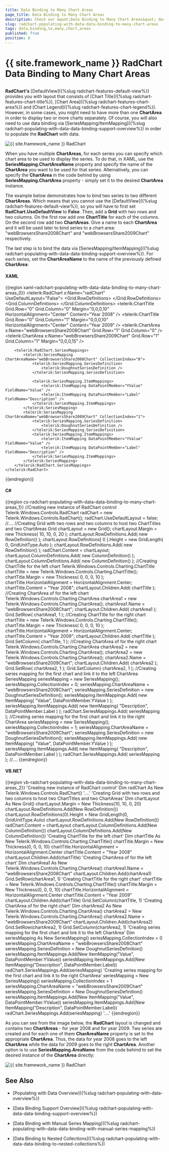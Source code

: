 ```yaml
---
title: Data Binding to Many Chart Areas
page_title: Data Binding to Many Chart Areas
description: Check our &quot;Data Binding to Many Chart Areas&quot; documentation article for the RadChart {{ site.framework_name }} control.
slug: radchart-populating-with-data-data-binding-to-many-chart-areas
tags: data,binding,to,many,chart,areas
published: True
position: 8
---
```


# {{ site.framework_name }} RadChart Data Binding to Many Chart Areas



## 

__RadChart's__ [DefaultView]({%slug radchart-features-default-view%}) provides you with layout that consists of [Chart Title]({%slug radchart-features-chart-title%}), [Chart Area]({%slug radchart-features-chart-area%}) and [Chart Legend]({%slug radchart-features-chart-legend%}). However, in some cases, you might need to have more than one __ChartArea__ in order to display two or more charts separately. Of course, you will also need to use data binding via [SeriesMapping/ItemMapping]({%slug radchart-populating-with-data-data-binding-support-overview%}) in order to populate the __RadChart__ with data.

![{{ site.framework_name }} RadChart  ](images/RadChart_PopulatingWithData_ManyChartAreas_10.png)

When you have multiple __ChartAreas__, for each series you can specify which chart area to be used to display the series. To do that, in XAML, use the __SeriesMapping.ChartAreaName__ property and specify the name of the __ChartArea__ you want to be used for that series. Alternatively, you can specify the __ChartArea__ in the code behind by using __SeriesMapping.ChartArea__ property - simply set it to the desired __ChartArea__ instance.

The example below demonstrates how to bind two series to two different __ChartAreas__. Which means that you cannot use the [DefaultView]({%slug radchart-features-default-view%}), so you will have to first set __RadChart.UseDefaultView__ to __False__. Then, add a __Grid__ with two rows and two columns. On the first row add one __ChartTitle__ for each of the columns. On the second row add two __ChartAreas__. Give a name to each __ChartArea__ and it will be used later to bind series to a chart area: "webBrowsersShare2008Chart" and "webBrowsersShare2009Chart" respectively.

The last step is to bind the data via [SeriesMapping/ItemMapping]({%slug radchart-populating-with-data-data-binding-support-overview%}). For each series, set the __ChartAreaName__ to the name of the previously defined __ChartArea__:

#### __XAML__

{{region xaml-radchart-populating-with-data-data-binding-to-many-chart-areas_0}}
	<telerik:RadChart x:Name="radChart" UseDefaultLayout="False">
	    <Grid Margin="10,10,0,20">
	        <Grid.RowDefinitions>
	            <RowDefinition Height="Auto" />
	            <RowDefinition Height="*" />
	        </Grid.RowDefinitions>
	        <Grid.ColumnDefinitions>
	            <ColumnDefinition Width="*" />
	            <ColumnDefinition Width="*" />
	        </Grid.ColumnDefinitions>
	        <telerik:ChartTitle Grid.Row="0" Grid.Column="0"
	                            Margin="0,0,0,10" HorizontalAlignment="Center"
	                            Content="Year 2008" />
	        <telerik:ChartTitle Grid.Row="0" Grid.Column="1"
	                            Margin="0,0,0,10" HorizontalAlignment="Center"
	                            Content="Year 2009" />
	        <telerik:ChartArea x:Name="webBrowsersShare2008Chart" Grid.Row="1" Grid.Column="0" />
	        <telerik:ChartArea x:Name="webBrowsersShare2009Chart" Grid.Row="1"
	                           Grid.Column="1" Margin="0,0,0,15" />
	    </Grid>
	
	    <telerik:RadChart.SeriesMappings>
	        <telerik:SeriesMapping ChartAreaName="webBrowsersShare2008Chart" CollectionIndex="0">
	            <telerik:SeriesMapping.SeriesDefinition>
	                <telerik:DoughnutSeriesDefinition />
	            </telerik:SeriesMapping.SeriesDefinition>
	
	            <telerik:SeriesMapping.ItemMappings>
	                <telerik:ItemMapping DataPointMember="YValue" FieldName="Value" />
	                <telerik:ItemMapping DataPointMember="Label" FieldName="Description" />
	            </telerik:SeriesMapping.ItemMappings>
	        </telerik:SeriesMapping>
	        <telerik:SeriesMapping ChartAreaName="webBrowsersShare2009Chart" CollectionIndex="1">
	            <telerik:SeriesMapping.SeriesDefinition>
	                <telerik:DoughnutSeriesDefinition />
	            </telerik:SeriesMapping.SeriesDefinition>
	            <telerik:SeriesMapping.ItemMappings>
	                <telerik:ItemMapping DataPointMember="YValue" FieldName="Value" />
	                <telerik:ItemMapping DataPointMember="Label" FieldName="Description" />
	            </telerik:SeriesMapping.ItemMappings>
	        </telerik:SeriesMapping>
	    </telerik:RadChart.SeriesMappings>
	</telerik:RadChart>
{{endregion}}



#### __C#__

{{region cs-radchart-populating-with-data-data-binding-to-many-chart-areas_1}}
	//Creating new instance of RadChart control
	Telerik.Windows.Controls.RadChart radChart = new Telerik.Windows.Controls.RadChart();
	radChart.UseDefaultLayout = false;
	//....
	//Creating Grid with two rows and two columns to host two ChartTitles and two ChartAreas
	Grid chartLayout = new Grid();
	chartLayout.Margin = new Thickness( 10, 10, 0, 20 );
	chartLayout.RowDefinitions.Add( new RowDefinition() );
	chartLayout.RowDefinitions[ 0 ].Height = new GridLength( 0, GridUnitType.Auto );
	chartLayout.RowDefinitions.Add( new RowDefinition() );
	radChart.Content = chartLayout;
	chartLayout.ColumnDefinitions.Add( new ColumnDefinition() );
	chartLayout.ColumnDefinitions.Add( new ColumnDefinition() );
	//Creating ChartTitle for the left chart
	Telerik.Windows.Controls.Charting.ChartTitle chartTitle = new Telerik.Windows.Controls.Charting.ChartTitle();
	chartTitle.Margin = new Thickness( 0, 0, 0, 10 );
	chartTitle.HorizontalAlignment = HorizontalAlignment.Center;
	chartTitle.Content = "Year 2008";
	chartLayout.Children.Add( chartTitle );
	//Creating ChartArea of for the left chart
	Telerik.Windows.Controls.Charting.ChartArea chartArea1 = new Telerik.Windows.Controls.Charting.ChartArea();
	chartArea1.Name = "webBrowsersShare2008Chart";
	chartLayout.Children.Add( chartArea1 );
	Grid.SetRow( chartArea1, 1 );
	//Creating ChartTitle for the right chart
	chartTitle = new Telerik.Windows.Controls.Charting.ChartTitle();
	chartTitle.Margin = new Thickness( 0, 0, 0, 10 );
	chartTitle.HorizontalAlignment = HorizontalAlignment.Center;
	chartTitle.Content = "Year 2009";
	chartLayout.Children.Add( chartTitle );
	Grid.SetColumn( chartTitle, 1 );
	//Creating ChartArea of for the right chart
	Telerik.Windows.Controls.Charting.ChartArea chartArea2 = new Telerik.Windows.Controls.Charting.ChartArea();
	chartArea2 = new Telerik.Windows.Controls.Charting.ChartArea();
	chartArea2.Name = "webBrowsersShare2009Chart";
	chartLayout.Children.Add( chartArea2 );
	Grid.SetRow( chartArea2, 1 );
	Grid.SetColumn( chartArea2, 1 );
	//Creating series mapping for the first chart and link it to the left ChartArea
	SeriesMapping seriesMapping = new SeriesMapping();
	seriesMapping.CollectionIndex = 0;
	seriesMapping.ChartAreaName = "webBrowsersShare2008Chart";
	seriesMapping.SeriesDefinition = new DoughnutSeriesDefinition();
	seriesMapping.ItemMappings.Add( new ItemMapping( "Value", DataPointMember.YValue ) );
	seriesMapping.ItemMappings.Add( new ItemMapping( "Description", DataPointMember.Label ) );
	radChart.SeriesMappings.Add( seriesMapping );
	//Creating series mapping for the first chart and link it to the right ChartArea
	seriesMapping = new SeriesMapping();
	seriesMapping.CollectionIndex = 1;
	seriesMapping.ChartAreaName = "webBrowsersShare2009Chart";
	seriesMapping.SeriesDefinition = new DoughnutSeriesDefinition();
	seriesMapping.ItemMappings.Add( new ItemMapping( "Value", DataPointMember.YValue ) );
	seriesMapping.ItemMappings.Add( new ItemMapping( "Description", DataPointMember.Label ) );
	radChart.SeriesMappings.Add( seriesMapping );
	//....
{{endregion}}



#### __VB.NET__

{{region vb-radchart-populating-with-data-data-binding-to-many-chart-areas_2}}
	'Creating new instance of RadChart control'
	Dim radChart As New Telerik.Windows.Controls.RadChart()
	'....'
	'Creating Grid with two rows and two columns to host two ChartTitles and two ChartAreas'
	Dim chartLayout As New Grid()
	chartLayout.Margin = New Thickness(10, 10, 0, 20)
	chartLayout.RowDefinitions.Add(New RowDefinition())
	chartLayout.RowDefinitions(0).Height = New GridLength(0, GridUnitType.Auto)
	chartLayout.RowDefinitions.Add(New RowDefinition())
	radChart.Content = chartLayout
	chartLayout.ColumnDefinitions.Add(New ColumnDefinition())
	chartLayout.ColumnDefinitions.Add(New ColumnDefinition())
	'Creating ChartTitle for the left chart'
	Dim chartTitle As New Telerik.Windows.Controls.Charting.ChartTitle()
	chartTitle.Margin = New Thickness(0, 0, 0, 10)
	chartTitle.HorizontalAlignment = HorizontalAlignment.Center
	chartTitle.Content = "Year 2008"
	chartLayout.Children.Add(chartTitle)
	'Creating ChartArea of for the left chart'
	Dim chartArea1 As New Telerik.Windows.Controls.Charting.ChartArea()
	chartArea1.Name = "webBrowsersShare2008Chart"
	chartLayout.Children.Add(chartArea1)
	Grid.SetRow(chartArea1, 1)
	'Creating ChartTitle for the right chart'
	chartTitle = New Telerik.Windows.Controls.Charting.ChartTitle()
	chartTitle.Margin = New Thickness(0, 0, 0, 10)
	chartTitle.HorizontalAlignment = HorizontalAlignment.Center
	chartTitle.Content = "Year 2009"
	chartLayout.Children.Add(chartTitle)
	Grid.SetColumn(chartTitle, 1)
	'Creating ChartArea of for the right chart'
	Dim chartArea2 As New Telerik.Windows.Controls.Charting.ChartArea()
	chartArea2 = New Telerik.Windows.Controls.Charting.ChartArea()
	chartArea2.Name = "webBrowsersShare2009Chart"
	chartLayout.Children.Add(chartArea2)
	Grid.SetRow(chartArea2, 1)
	Grid.SetColumn(chartArea2, 1)
	'Creating series mapping for the first chart and link it to the left ChartArea'
	Dim seriesMapping As New SeriesMapping()
	seriesMapping.CollectionIndex = 0
	seriesMapping.ChartAreaName = "webBrowsersShare2008Chart"
	seriesMapping.SeriesDefinition = New DoughnutSeriesDefinition()
	seriesMapping.ItemMappings.Add(New ItemMapping("Value", DataPointMember.YValue))
	seriesMapping.ItemMappings.Add(New ItemMapping("Description", DataPointMember.Label))
	radChart.SeriesMappings.Add(seriesMapping)
	'Creating series mapping for the first chart and link it to the right ChartArea'
	seriesMapping = New SeriesMapping()
	seriesMapping.CollectionIndex = 1
	seriesMapping.ChartAreaName = "webBrowsersShare2009Chart"
	seriesMapping.SeriesDefinition = New DoughnutSeriesDefinition()
	seriesMapping.ItemMappings.Add(New ItemMapping("Value", DataPointMember.YValue))
	seriesMapping.ItemMappings.Add(New ItemMapping("Description", DataPointMember.Label))
	radChart.SeriesMappings.Add(seriesMapping)
	'....'
{{endregion}}



As you can see from the image below, the __RadChart__ layout is changed and contains two __ChartAreas__ - for year 2008 and for year 2009. Two series are created and for each one of them __CharAreaName__ property is set to the appropriate __ChartArea__. Thus, the data for year 2008 goes to the left __ChartArea__ while the data for 2009 goes to the right __ChartArea__. Another option is to use __SeriesMapping.AreaName__ from the code behind to set the desired instance of the __ChartArea__ directly:

![{{ site.framework_name }} RadChart  ](images/RadChart_PopulatingWithData_ManyChartAreas_20.png)

## See Also

 * [Populating with Data Overview]({%slug radchart-populating-with-data-overview%})

 * [Data Binding Support Overview]({%slug radchart-populating-with-data-data-binding-support-overview%})

 * [Data Binding with Manual Series Mapping]({%slug radchart-populating-with-data-data-binding-with-manual-series-mapping%})

 * [Data Binding to Nested Collections]({%slug radchart-populating-with-data-data-binding-to-nested-collections%})
